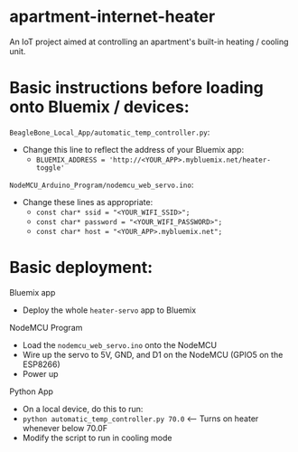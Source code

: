 # apartment-internet-heater
An IoT project aimed at controlling an apartment's built-in heating / cooling unit.

# Basic instructions before loading onto Bluemix / devices:
`BeagleBone_Local_App/automatic_temp_controller.py`:
- Change this line to reflect the address of your Bluemix app:
	* `BLUEMIX_ADDRESS = 'http://<YOUR_APP>.mybluemix.net/heater-toggle'`

`NodeMCU_Arduino_Program/nodemcu_web_servo.ino`:
- Change these lines as appropriate:
	* `const char* ssid = "<YOUR_WIFI_SSID>";`
	* `const char* password = "<YOUR_WIFI_PASSWORD>";`
	* `const char* host = "<YOUR_APP>.mybluemix.net";`

# Basic deployment:
Bluemix app
- Deploy the whole `heater-servo` app to Bluemix

NodeMCU Program
- Load the `nodemcu_web_servo.ino` onto the NodeMCU
- Wire up the servo to 5V, GND, and D1 on the NodeMCU (GPIO5 on the ESP8266)
- Power up

Python App
- On a local device, do this to run:
- `python automatic_temp_controller.py 70.0` <-- Turns on heater whenever below 70.0F
- Modify the script to run in cooling mode
